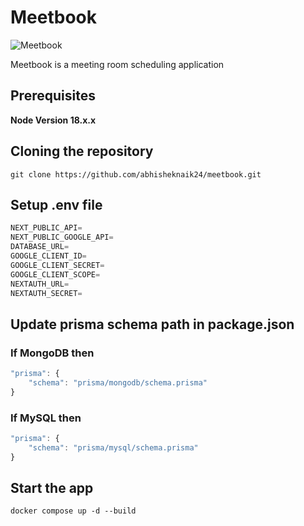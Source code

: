 # Meetbook

![Meetbook](https://i.ibb.co/VQSTKcR/meetbook.png)

Meetbook is a meeting room scheduling application

## Prerequisites

**Node Version 18.x.x**

## Cloning the repository

```shell
git clone https://github.com/abhisheknaik24/meetbook.git
```

## Setup .env file

```js
NEXT_PUBLIC_API=
NEXT_PUBLIC_GOOGLE_API=
DATABASE_URL=
GOOGLE_CLIENT_ID=
GOOGLE_CLIENT_SECRET=
GOOGLE_CLIENT_SCOPE=
NEXTAUTH_URL=
NEXTAUTH_SECRET=
```

## Update prisma schema path in package.json

### If MongoDB then

```js
"prisma": {
    "schema": "prisma/mongodb/schema.prisma"
}
```

### If MySQL then

```js
"prisma": {
    "schema": "prisma/mysql/schema.prisma"
}
```

## Start the app

```shell
docker compose up -d --build
```
